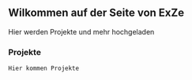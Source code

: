## Wilkommen auf der Seite von ExZe

Hier werden Projekte und mehr hochgeladen

### Projekte


```
Hier kommen Projekte


```
